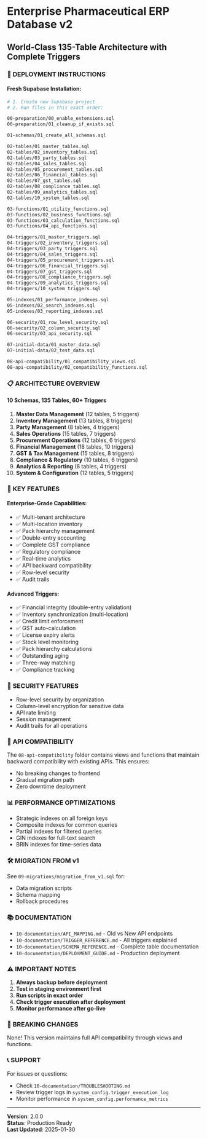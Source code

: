 # Enterprise Pharmaceutical ERP Database v2
## World-Class 135-Table Architecture with Complete Triggers

### 🚀 **DEPLOYMENT INSTRUCTIONS**

#### **Fresh Supabase Installation:**
```bash
# 1. Create new Supabase project
# 2. Run files in this exact order:

00-preparation/00_enable_extensions.sql
00-preparation/01_cleanup_if_exists.sql

01-schemas/01_create_all_schemas.sql

02-tables/01_master_tables.sql
02-tables/02_inventory_tables.sql  
02-tables/03_party_tables.sql
02-tables/04_sales_tables.sql
02-tables/05_procurement_tables.sql
02-tables/06_financial_tables.sql
02-tables/07_gst_tables.sql
02-tables/08_compliance_tables.sql
02-tables/09_analytics_tables.sql
02-tables/10_system_tables.sql

03-functions/01_utility_functions.sql
03-functions/02_business_functions.sql
03-functions/03_calculation_functions.sql
03-functions/04_api_functions.sql

04-triggers/01_master_triggers.sql
04-triggers/02_inventory_triggers.sql
04-triggers/03_party_triggers.sql
04-triggers/04_sales_triggers.sql
04-triggers/05_procurement_triggers.sql
04-triggers/06_financial_triggers.sql
04-triggers/07_gst_triggers.sql
04-triggers/08_compliance_triggers.sql
04-triggers/09_analytics_triggers.sql
04-triggers/10_system_triggers.sql

05-indexes/01_performance_indexes.sql
05-indexes/02_search_indexes.sql
05-indexes/03_reporting_indexes.sql

06-security/01_row_level_security.sql
06-security/02_column_security.sql
06-security/03_api_security.sql

07-initial-data/01_master_data.sql
07-initial-data/02_test_data.sql

08-api-compatibility/01_compatibility_views.sql
08-api-compatibility/02_compatibility_functions.sql
```

### 📋 **ARCHITECTURE OVERVIEW**

#### **10 Schemas, 135 Tables, 60+ Triggers**

1. **Master Data Management** (12 tables, 5 triggers)
2. **Inventory Management** (13 tables, 8 triggers)
3. **Party Management** (8 tables, 4 triggers)
4. **Sales Operations** (15 tables, 7 triggers)
5. **Procurement Operations** (12 tables, 6 triggers)
6. **Financial Management** (18 tables, 10 triggers)
7. **GST & Tax Management** (15 tables, 8 triggers)
8. **Compliance & Regulatory** (10 tables, 6 triggers)
9. **Analytics & Reporting** (8 tables, 4 triggers)
10. **System & Configuration** (12 tables, 5 triggers)

### 🔧 **KEY FEATURES**

#### **Enterprise-Grade Capabilities:**
- ✅ Multi-tenant architecture
- ✅ Multi-location inventory
- ✅ Pack hierarchy management
- ✅ Double-entry accounting
- ✅ Complete GST compliance
- ✅ Regulatory compliance
- ✅ Real-time analytics
- ✅ API backward compatibility
- ✅ Row-level security
- ✅ Audit trails

#### **Advanced Triggers:**
- ✅ Financial integrity (double-entry validation)
- ✅ Inventory synchronization (multi-location)
- ✅ Credit limit enforcement
- ✅ GST auto-calculation
- ✅ License expiry alerts
- ✅ Stock level monitoring
- ✅ Pack hierarchy calculations
- ✅ Outstanding aging
- ✅ Three-way matching
- ✅ Compliance tracking

### 🔐 **SECURITY FEATURES**

- Row-level security by organization
- Column-level encryption for sensitive data
- API rate limiting
- Session management
- Audit trails for all operations

### 🔄 **API COMPATIBILITY**

The `08-api-compatibility` folder contains views and functions that maintain backward compatibility with existing APIs. This ensures:

- No breaking changes to frontend
- Gradual migration path
- Zero downtime deployment

### 📊 **PERFORMANCE OPTIMIZATIONS**

- Strategic indexes on all foreign keys
- Composite indexes for common queries
- Partial indexes for filtered queries
- GIN indexes for full-text search
- BRIN indexes for time-series data

### 🛠️ **MIGRATION FROM v1**

See `09-migrations/migration_from_v1.sql` for:
- Data migration scripts
- Schema mapping
- Rollback procedures

### 📚 **DOCUMENTATION**

- `10-documentation/API_MAPPING.md` - Old vs New API endpoints
- `10-documentation/TRIGGER_REFERENCE.md` - All triggers explained
- `10-documentation/SCHEMA_REFERENCE.md` - Complete table documentation
- `10-documentation/DEPLOYMENT_GUIDE.md` - Production deployment

### ⚠️ **IMPORTANT NOTES**

1. **Always backup before deployment**
2. **Test in staging environment first**
3. **Run scripts in exact order**
4. **Check trigger execution after deployment**
5. **Monitor performance after go-live**

### 🚨 **BREAKING CHANGES**

None! This version maintains full API compatibility through views and functions.

### 📞 **SUPPORT**

For issues or questions:
- Check `10-documentation/TROUBLESHOOTING.md`
- Review trigger logs in `system_config.trigger_execution_log`
- Monitor performance in `system_config.performance_metrics`

---

**Version**: 2.0.0  
**Status**: Production Ready  
**Last Updated**: 2025-01-30